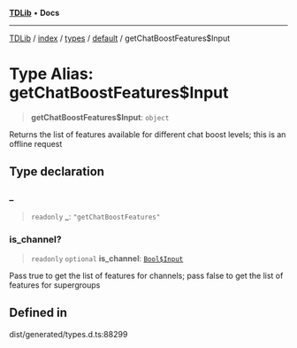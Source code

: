 [**TDLib**](../../../../../../README.md) • **Docs**

***

[TDLib](../../../../../../modules.md) / [index](../../../../../README.md) / [types](../../../README.md) / [default](../README.md) / getChatBoostFeatures$Input

# Type Alias: getChatBoostFeatures$Input

> **getChatBoostFeatures$Input**: `object`

Returns the list of features available for different chat boost levels; this is an offline request

## Type declaration

### \_

> `readonly` **\_**: `"getChatBoostFeatures"`

### is\_channel?

> `readonly` `optional` **is\_channel**: [`Bool$Input`](Bool$Input.md)

Pass true to get the list of features for channels; pass false to get the list of features for supergroups

## Defined in

dist/generated/types.d.ts:88299
